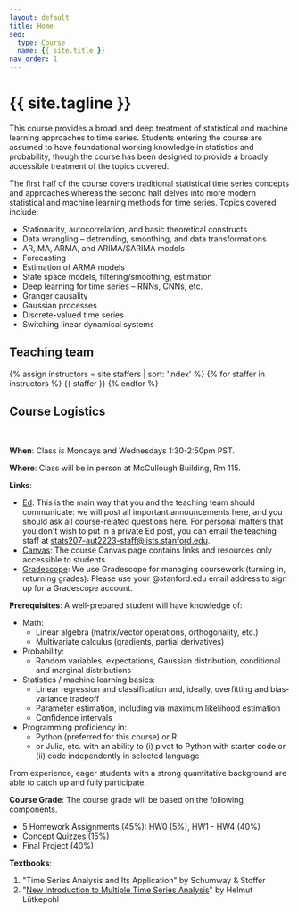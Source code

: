 ```yaml
---
layout: default
title: Home
seo:
  type: Course
  name: {{ site.title }}
nav_order: 1
---
```


# {{ site.tagline }}

<!--{% if site.announcements %}
{{ site.announcements.last }}
[Announcements](announcements.md){: .btn .btn-outline .fs-3 }
{% endif %}-->

This course provides a broad and deep treatment of statistical and machine learning approaches to time series.  Students entering the course are assumed to have foundational working knowledge in statistics and probability, though the course has been designed to provide a broadly accessible treatment of the topics covered.  

The first half of the course covers traditional statistical time series concepts and approaches whereas the second half delves into more modern statistical and machine learning methods for time series.  Topics covered include:
* Stationarity, autocorrelation, and basic theoretical constructs
* Data wrangling – detrending, smoothing, and data transformations
* AR, MA, ARMA, and ARIMA/SARIMA models
* Forecasting
* Estimation of ARMA models
* State space models, filtering/smoothing, estimation
* Deep learning for time series – RNNs, CNNs, etc.
* Granger causality
* Gaussian processes
* Discrete-valued time series
* Switching linear dynamical systems

## Teaching team

{% assign instructors = site.staffers | sort: 'index' %}
{% for staffer in instructors %}
{{ staffer }}
{% endfor %}

## Course Logistics
&nbsp;

**When**: Class is Mondays and Wednesdays 1:30-2:50pm PST.

**Where**: Class will be in person at McCullough Building, Rm 115.

**Links**:
- [Ed]():
  This is the main way that you and the teaching team should communicate:
  we will post all important announcements here, and you should ask
  all course-related questions here.
  For personal matters that you don't wish to put in a private Ed post, you can
  email the teaching staff at [stats207-aut2223-staff@lists.stanford.edu](mailto:stats207-aut2223-staff@lists.stanford.edu).
- [Canvas](): The course Canvas page
  contains links and resources only accessible to students.
- [Gradescope](): We use Gradescope for managing coursework (turning in, returning grades).  Please use your
  @stanford.edu email address to sign up for a Gradescope account.

**Prerequisites**: A well-prepared student will have knowledge of:
  * Math:
    * Linear algebra (matrix/vector operations, orthogonality, etc.)
    * Multivariate calculus (gradients, partial derivatives)
  * Probability:
    * Random variables, expectations, Gaussian distribution, conditional and marginal distributions
  * Statistics / machine learning basics:
    * Linear regression and classification and, ideally, overfitting and bias-variance tradeoff
    * Parameter estimation, including via maximum likelihood estimation
    * Confidence intervals
  * Programming proficiency in:
    * Python (preferred for this course) or R
    * or Julia, etc. with an ability to (i) pivot to Python with starter code or (ii) code independently in selected language

From experience, eager students with a strong quantitative background are able to catch up and fully participate.  

**Course Grade**: The course grade will be based on the following components.

- 5 Homework Assignments (45%): HW0 (5%), HW1 - HW4 (40%)
- Concept Quizzes (15%)
- Final Project (40%)

**Textbooks**:
  1. "Time Series Analysis and Its Application" by Schumway & Stoffer
  2. "[New Introduction to Multiple Time Series Analysis](https://link.springer.com/book/10.1007/978-3-540-27752-1)" by Helmut Lütkepohl